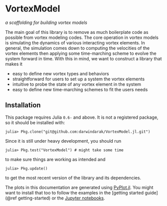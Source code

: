 # VortexModel

*a scaffolding for building vortex models*

The main goal of this library is to remove as much boilerplate code as possible from vortex modeling codes.
The core operation in vortex models is simulating the dynamics of various interacting vortex elements.
In general, the simulation comes down to computing the velocities of the vortex elements then applying some time-marching scheme to evolve the system forward in time.
With this in mind, we want to construct a library that makes it

- easy to define new vortex types and behaviors
- straightforward for users to set up a system the vortex elements
- intuitive to probe the state of any vortex element in the system
- easy to define new time-marching schemes to fit the users needs

## Installation

This package requires Julia `0.6-` and above.
It is not a registered package, so it should be installed with:
```julia-repl
julia> Pkg.clone("git@github.com:darwindarak/VortexModel.jl.git")
```
Since it is still under heavy development, you should run
```julia-repl
julia> Pkg.test("VortexModel") # might take some time
```
to make sure things are working as intended and
```julia-repl
julia> Pkg.update()
```
to get the most recent version of the library and its dependencies.

The plots in this documentation are generated using [PyPlot.jl](github.com/JuliaPy/PyPlot.jl).
You might want to install that too to follow the examples in the [getting started guide](@ref getting-started) or the [Jupyter notebooks](https://github.com/darwindarak/VortexModel.jl/tree/master/examples).
